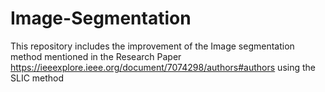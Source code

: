 # Image-Segmentation
This repository includes the improvement of the Image segmentation method mentioned in the Research Paper https://ieeexplore.ieee.org/document/7074298/authors#authors using the SLIC method
